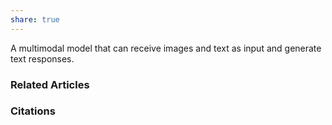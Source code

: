 ```yaml
---
share: true
---
```


A multimodal model that can receive images and text as input and generate text responses.

### Related Articles

### Citations

